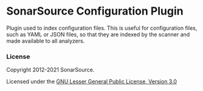 # SonarSource Configuration Plugin
Plugin used to index configuration files. This is useful for configuration files, such as YAML
or JSON files, so that they are indexed by the scanner and made available to all analyzers.

### License

Copyright 2012-2021 SonarSource.

Licensed under the [GNU Lesser General Public License, Version 3.0](https://www.gnu.org/licenses/lgpl.txt)
